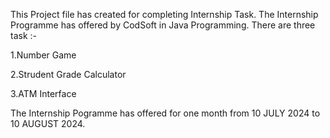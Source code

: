 This Project file has created for completing Internship Task. The Internship Programme has offered by CodSoft in Java Programming. There are three task :-

1.Number Game

2.Strudent Grade Calculator

3.ATM Interface

The Internship Pogramme has offered for one month from 10 JULY 2024 to 10 AUGUST 2024.
